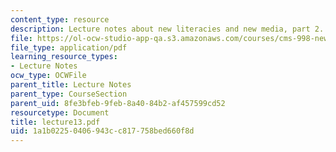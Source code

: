 ```yaml
---
content_type: resource
description: Lecture notes about new literacies and new media, part 2.
file: https://ol-ocw-studio-app-qa.s3.amazonaws.com/courses/cms-998-new-media-literacies-spring-2007/1a1b02250406943cc817758bed660f8d_lecture13.pdf
file_type: application/pdf
learning_resource_types:
- Lecture Notes
ocw_type: OCWFile
parent_title: Lecture Notes
parent_type: CourseSection
parent_uid: 8fe3bfeb-9feb-8a40-84b2-af457599cd52
resourcetype: Document
title: lecture13.pdf
uid: 1a1b0225-0406-943c-c817-758bed660f8d
---
```

